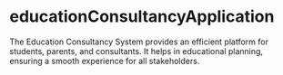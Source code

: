 # educationConsultancyApplication
The Education Consultancy System provides an efficient platform for students, parents, and consultants. It helps in educational planning, ensuring a smooth experience for all stakeholders.
